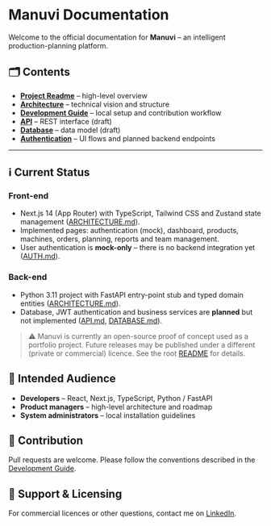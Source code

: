 # Manuvi Documentation

Welcome to the official documentation for **Manuvi** – an intelligent production-planning platform.

## :card_index_dividers: Contents

- **[Project Readme](../README.md)** – high-level overview
- **[Architecture](./ARCHITECTURE.md)** – technical vision and structure
- **[Development Guide](./DEVELOPMENT.md)** – local setup and contribution workflow
- **[API](./API.md)** – REST interface (draft)
- **[Database](./DATABASE.md)** – data model (draft)
- **[Authentication](./AUTH.md)** – UI flows and planned backend endpoints

---

## :information_source: Current Status

### Front-end
- Next.js 14 (App Router) with TypeScript, Tailwind CSS and Zustand state management ([ARCHITECTURE.md](./ARCHITECTURE.md)).
- Implemented pages: authentication (mock), dashboard, products, machines, orders, planning, reports and team management.
- User authentication is **mock-only** – there is no backend integration yet ([AUTH.md](./AUTH.md)).

### Back-end
- Python 3.11 project with FastAPI entry-point stub and typed domain entities ([ARCHITECTURE.md](./ARCHITECTURE.md)).
- Database, JWT authentication and business services are **planned** but not implemented ([API.md](./API.md), [DATABASE.md](./DATABASE.md)).

> :warning: Manuvi is currently an open-source proof of concept used as a portfolio project. Future releases may be published under a different (private or commercial) licence. See the root [README](../README.md) for details.

## :busts_in_silhouette: Intended Audience

- **Developers** – React, Next.js, TypeScript, Python / FastAPI
- **Product managers** – high-level architecture and roadmap
- **System administrators** – local installation guidelines

## :memo: Contribution

Pull requests are welcome. Please follow the conventions described in the [Development Guide](./DEVELOPMENT.md).

## :link: Support & Licensing

For commercial licences or other questions, contact me on [LinkedIn](https://linkedin.com/in/gabrielalmir).

```
